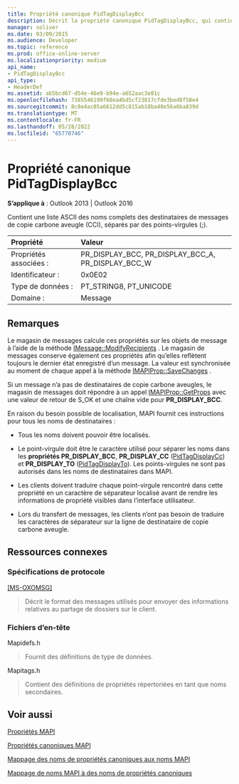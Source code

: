 ```yaml
---
title: Propriété canonique PidTagDisplayBcc
description: Décrit la propriété canonique PidTagDisplayBcc, qui contient une liste ASCII des noms d’affichage des destinataires de messages CCI.
manager: soliver
ms.date: 03/09/2015
ms.audience: Developer
ms.topic: reference
ms.prod: office-online-server
ms.localizationpriority: medium
api_name:
- PidTagDisplayBcc
api_type:
- HeaderDef
ms.assetid: ab5bcd67-d54e-46e9-b94e-a652aac3e81c
ms.openlocfilehash: 7385546199f68ea4bd5cf23817cfde3bed8f58e4
ms.sourcegitcommit: 8c8e4ac05a6612dd5c815ab18ba40e56a6ba839d
ms.translationtype: MT
ms.contentlocale: fr-FR
ms.lasthandoff: 05/28/2022
ms.locfileid: "65770746"
---
```

# <a name="pidtagdisplaybcc-canonical-property"></a>Propriété canonique PidTagDisplayBcc

  
  
**S’applique à** : Outlook 2013 | Outlook 2016 
  
Contient une liste ASCII des noms complets des destinataires de messages de copie carbone aveugle (CCI), séparés par des points-virgules (;).
  
|Propriété|Valeur|
|:-----|:-----|
|Propriétés associées :  <br/> |PR_DISPLAY_BCC, PR_DISPLAY_BCC_A, PR_DISPLAY_BCC_W  <br/> |
|Identificateur :  <br/> |0x0E02  <br/> |
|Type de données :  <br/> |PT_STRING8, PT_UNICODE  <br/> |
|Domaine :  <br/> |Message  <br/> |
   
## <a name="remarks"></a>Remarques

Le magasin de messages calcule ces propriétés sur les objets de message à l’aide de la méthode [IMessage::ModifyRecipients](imessage-modifyrecipients.md) . Le magasin de messages conserve également ces propriétés afin qu’elles reflètent toujours le dernier état enregistré d’un message. La valeur est synchronisée au moment de chaque appel à la méthode [IMAPIProp::SaveChanges](imapiprop-savechanges.md) . 
  
Si un message n’a pas de destinataires de copie carbone aveugles, le magasin de messages doit répondre à un appel [IMAPIProp::GetProps](imapiprop-getprops.md) avec une valeur de retour de S_OK et une chaîne vide pour **PR_DISPLAY_BCC**. 
  
En raison du besoin possible de localisation, MAPI fournit ces instructions pour tous les noms de destinataires :
  
- Tous les noms doivent pouvoir être localisés. 
    
- Le point-virgule doit être le caractère utilisé pour séparer les noms dans les **propriétés PR_DISPLAY_BCC**, **PR_DISPLAY_CC** ([PidTagDisplayCc](pidtagdisplaycc-canonical-property.md)) et **PR_DISPLAY_TO** ([PidTagDisplayTo](pidtagdisplayto-canonical-property.md)). Les points-virgules ne sont pas autorisés dans les noms de destinataires dans MAPI. 
    
- Les clients doivent traduire chaque point-virgule rencontré dans cette propriété en un caractère de séparateur localisé avant de rendre les informations de propriété visibles dans l’interface utilisateur. 
    
- Lors du transfert de messages, les clients n’ont pas besoin de traduire les caractères de séparateur sur la ligne de destinataire de copie carbone aveugle. 
    
## <a name="related-resources"></a>Ressources connexes

### <a name="protocol-specifications"></a>Spécifications de protocole

[[MS-OXOMSG]](https://msdn.microsoft.com/library/daa9120f-f325-4afb-a738-28f91049ab3c%28Office.15%29.aspx)
  
> Décrit le format des messages utilisés pour envoyer des informations relatives au partage de dossiers sur le client.
    
### <a name="header-files"></a>Fichiers d’en-tête

Mapidefs.h
  
> Fournit des définitions de type de données.
    
Mapitags.h
  
> Contient des définitions de propriétés répertoriées en tant que noms secondaires.
    
## <a name="see-also"></a>Voir aussi



[Propriétés MAPI](mapi-properties.md)
  
[Propriétés canoniques MAPI](mapi-canonical-properties.md)
  
[Mappage des noms de propriétés canoniques aux noms MAPI](mapping-canonical-property-names-to-mapi-names.md)
  
[Mappage de noms MAPI à des noms de propriétés canoniques](mapping-mapi-names-to-canonical-property-names.md)

